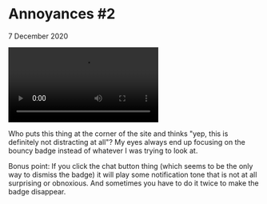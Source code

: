 # Annoyances #2

7 December 2020

![](https://i.imgur.com/hJl37sr.mp4)

Who puts this thing at the corner of the site and thinks "yep, this is definitely not distracting at all"? My eyes always end up focusing on the bouncy badge instead of whatever I was trying to look at.

Bonus point: If you click the chat button thing (which seems to be the only way to dismiss the badge) it will play some notification tone that is not at all surprising or obnoxious. And sometimes you have to do it twice to make the badge disappear.
